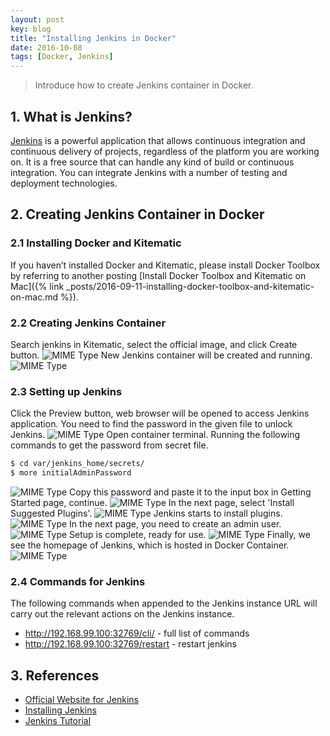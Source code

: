 ```yaml
---
layout: post
key: blog
title: "Installing Jenkins in Docker"
date: 2016-10-08
tags: [Docker, Jenkins]
---
```


> Introduce how to create Jenkins container in Docker.

## 1. What is Jenkins?
[Jenkins](https://jenkins.io/index.html) is a powerful application that allows continuous integration and continuous delivery of projects, regardless of the platform you are working on. It is a free source that can handle any kind of build or continuous integration. You can integrate Jenkins with a number of testing and deployment technologies.

## 2. Creating Jenkins Container in Docker
### 2.1 Installing Docker and Kitematic
If you haven’t installed Docker and Kitematic, please install Docker Toolbox by referring to another posting [Install Docker Toolbox and Kitematic on Mac]({% link _posts/2016-09-11-installing-docker-toolbox-and-kitematic-on-mac.md %}).
### 2.2 Creating Jenkins Container
Search jenkins in Kitematic, select the official image, and click Create button.
![MIME Type](/public/pics/2016-10-08/dockersearch.png)
New Jenkins container will be created and running.
![MIME Type](/public/pics/2016-10-08/dockerkitematic.png)
### 2.3 Setting up Jenkins
Click the Preview button, web browser will be opened to access Jenkins application. You need to find the password in the given file to unlock Jenkins.
![MIME Type](/public/pics/2016-10-08/dockerunlock.png)
Open container terminal. Running the following commands to get the password from secret file.
```sh
$ cd var/jenkins_home/secrets/
$ more initialAdminPassword
```
![MIME Type](/public/pics/2016-10-08/dockerpassword.png)
Copy this password and paste it to the input box in Getting Started page, continue.
![MIME Type](/public/pics/2016-10-08/dockersetpassword.png)
In the next page, select 'Install Suggested Plugins'.
![MIME Type](/public/pics/2016-10-08/dockerplugin.png)
Jenkins starts to install plugins.
![MIME Type](/public/pics/2016-10-08/dockerinstallplugin.png)
In the next page, you need to create an admin user.
![MIME Type](/public/pics/2016-10-08/dockercreateuser.png)
Setup is complete, ready for use.
![MIME Type](/public/pics/2016-10-08/dockerready.png)
Finally, we see the homepage of Jenkins, which is hosted in Docker Container.
![MIME Type](/public/pics/2016-10-08/dockerhomepage.png)

### 2.4 Commands for Jenkins
The following commands when appended to the Jenkins instance URL will carry out the relevant actions on the Jenkins instance.
* http://192.168.99.100:32769/cli/ - full list of commands
* http://192.168.99.100:32769/restart - restart jenkins

## 3. References
* [Official Website for Jenkins](https://jenkins.io/index.html)
* [Installing Jenkins](https://jenkins.io/doc/book/getting-started/installing/)
* [Jenkins Tutorial](https://www.tutorialspoint.com/jenkins/index.htm)

